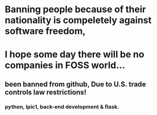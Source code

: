 # Banning people because of their nationality is compeletely against software freedom,
# I hope some day there will be no companies in FOSS world...
## been banned from github, Due to U.S. trade controls law restrictions!
### python, lpic1, back-end development & flask.
